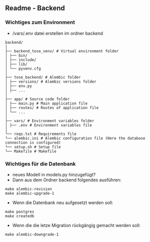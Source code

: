 ## Readme - Backend
### Wichtiges zum Environment
- /vars/.env datei erstellen im ordner backend
```
backend/
│
├── backend_tose_venv/ # Virtual environment folder
│ ├── bin/
│ ├── include/
│ ├── lib/
│ └── pyvenv.cfg
│ 
├── tose_backend/ # Alembic folder
│ ├── versions/ # Alembic versions folder
│ ├── env.py 
│ ├── ...
│
├── app/ # Source code folder
│ ├── main.py # Main application file
│ ├── routes/ # Routes of application file
│ └── ...
│ 
├── vars/ # Environment variables folder
│ ├── .env # Environment variables file
│
└── reqs.txt # Requirements file
└── alembic.ini # Alembic configuration file (Here the database connection is configured)
└── setup.sh # Setup file
└── Makefile # Makefile
```

### Wichtiges für die Datenbank
- neues Modell in models.py hinzugefügt?
- Dann aus dem Ordner backend folgendes ausführen:
```
make alembic-revision 
make alembic-upgrade-1
```

- Wenn die Datenbank neu aufgesetzt werden soll:
```
make postgres
make createdb
```

- Wenn die die letze Migration rückgängig gemacht werden soll:
```
make alembic-downgrade-1
```

